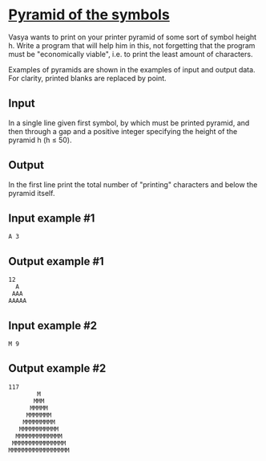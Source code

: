 # [Pyramid of the symbols](https://www.e-olymp.com/en/problems/1119)
Vasya wants to print on your printer pyramid of some sort of symbol height h. Write a program that will help him in this, not forgetting that the program must be "economically viable", i.e. to print the least amount of characters.

Examples of pyramids are shown in the examples of input and output data. For clarity, printed blanks are replaced by point.

## Input
In a single line given first symbol, by which must be printed pyramid, and then through a gap and a positive integer specifying the height of the pyramid h (h ≤ 50).

## Output
In the first line print the total number of "printing" characters and below the pyramid itself.

## Input example #1
```
A 3
```

## Output example #1
```
12
  A
 AAA
AAAAA
```

## Input example #2
```
M 9
```

## Output example #2
```
117
        M
       MMM
      MMMMM
     MMMMMMM
    MMMMMMMMM
   MMMMMMMMMMM
  MMMMMMMMMMMMM
 MMMMMMMMMMMMMMM
MMMMMMMMMMMMMMMMM
```